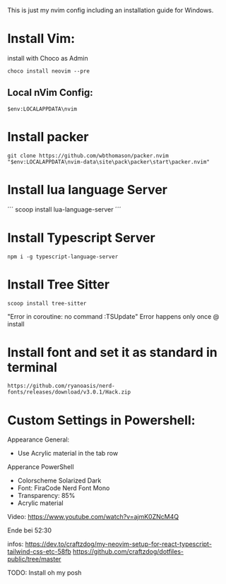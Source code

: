 This is just my nvim config including an installation guide for Windows.

# Install Vim:

install with Choco as Admin

```PS1
choco install neovim --pre
```

## Local nVim Config:

```
$env:LOCALAPPDATA\nvim
```

# Install packer

```
git clone https://github.com/wbthomason/packer.nvim "$env:LOCALAPPDATA\nvim-data\site\pack\packer\start\packer.nvim"
```

# Install lua language Server

´´´
scoop install lua-language-server
´´´

# Install Typescript Server

```
npm i -g typescript-language-server
```

# Install Tree Sitter

```
scoop install tree-sitter
```

"Error in coroutine: no command :TSUpdate" Error happens only once @ install

# Install font and set it as standard in terminal

```
https://github.com/ryanoasis/nerd-fonts/releases/download/v3.0.1/Hack.zip
```

# Custom Settings in Powershell:

Appearance General:

- Use Acrylic material in the tab row

Apperance PowerShell

- Colorscheme Solarized Dark
- Font: FiraCode Nerd Font Mono
- Transparency: 85%
- Acrylic material

Video:
https://www.youtube.com/watch?v=ajmK0ZNcM4Q

Ende bei 52:30

infos:
https://dev.to/craftzdog/my-neovim-setup-for-react-typescript-tailwind-css-etc-58fb
https://github.com/craftzdog/dotfiles-public/tree/master

TODO:
Install oh my posh
